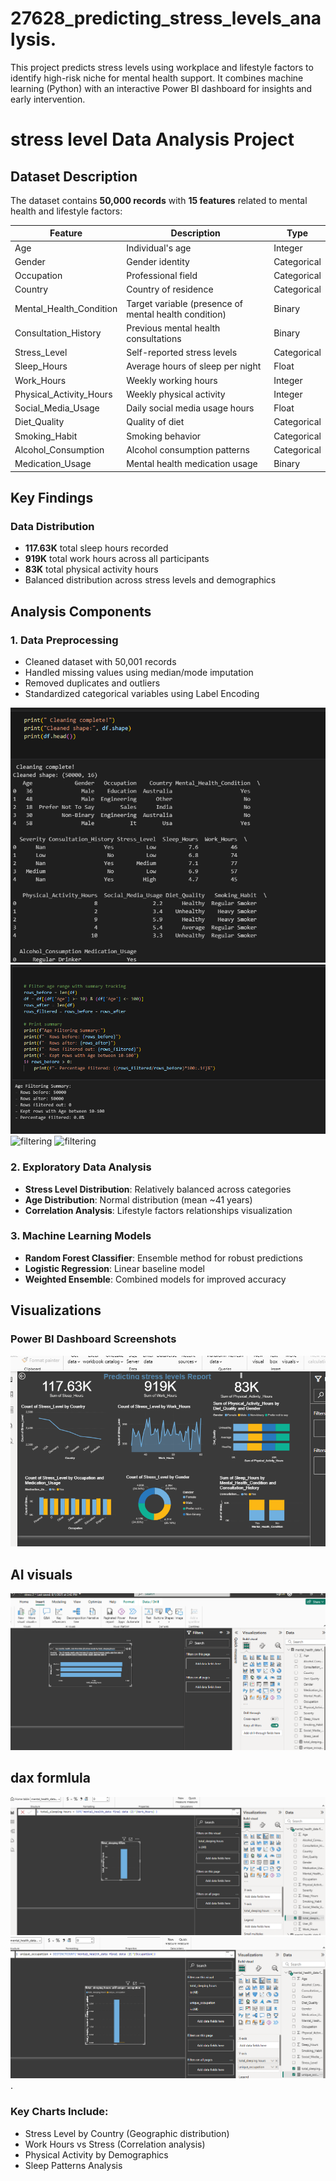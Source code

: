 # 27628_predicting_stress_levels_analysis.
This project predicts stress levels using workplace and lifestyle factors to identify high-risk niche for mental health support. It combines machine learning (Python) with an interactive Power BI dashboard for insights and early intervention.
# stress level Data Analysis Project 

##  Dataset Description

The dataset contains **50,000 records** with **15 features** related to mental health and lifestyle factors:

| Feature | Description | Type |
|---------|-------------|------|
| Age | Individual's age | Integer |
| Gender | Gender identity | Categorical |
| Occupation | Professional field | Categorical |
| Country | Country of residence | Categorical |
| Mental_Health_Condition | Target variable (presence of mental health condition) | Binary |
| Consultation_History | Previous mental health consultations | Binary |
| Stress_Level | Self-reported stress levels | Categorical |
| Sleep_Hours | Average hours of sleep per night | Float |
| Work_Hours | Weekly working hours | Integer |
| Physical_Activity_Hours | Weekly physical activity | Integer |
| Social_Media_Usage | Daily social media usage hours | Float |
| Diet_Quality | Quality of diet | Categorical |
| Smoking_Habit | Smoking behavior | Categorical |
| Alcohol_Consumption | Alcohol consumption patterns | Categorical |
| Medication_Usage | Mental health medication usage | Binary |

##  Key Findings

###  Data Distribution
- **117.63K** total sleep hours recorded
- **919K** total work hours across all participants  
- **83K** total physical activity hours
- Balanced distribution across stress levels and demographics


## Analysis Components

### 1.  Data Preprocessing
-  Cleaned dataset with 50,001 records
-  Handled missing values using median/mode imputation
-  Removed duplicates and outliers
-  Standardized categorical variables using Label Encoding

  ![cleaning](screenshot/cleaning.PNG)
![filtering](screenshot/filtering.PNG)
![filtering](screenshot/encodes.PNG)
![filtering](screenshot/encodes.PNG)





### 2.  Exploratory Data Analysis
- **Stress Level Distribution**: Relatively balanced across categories
- **Age Distribution**: Normal distribution (mean ~41 years)
- **Correlation Analysis**: Lifestyle factors relationships visualization

### 3.  Machine Learning Models
- **Random Forest Classifier**: Ensemble method for robust predictions
- **Logistic Regression**: Linear baseline model
- **Weighted Ensemble**: Combined models for improved accuracy

##  Visualizations

### Power BI Dashboard Screenshots
 ![powerBI](screenshot/dashboard.PNG)
## AI visuals
 ![AI](screenshot/aivisuals.PNG)
## dax formlula
![dax](screenshot/daxformula.PNG)
![dax](screenshot/dax2.PNG).

###  Key Charts Include:
- Stress Level by Country (Geographic distribution)
- Work Hours vs Stress (Correlation analysis)
- Physical Activity by Demographics
- Sleep Patterns Analysis

